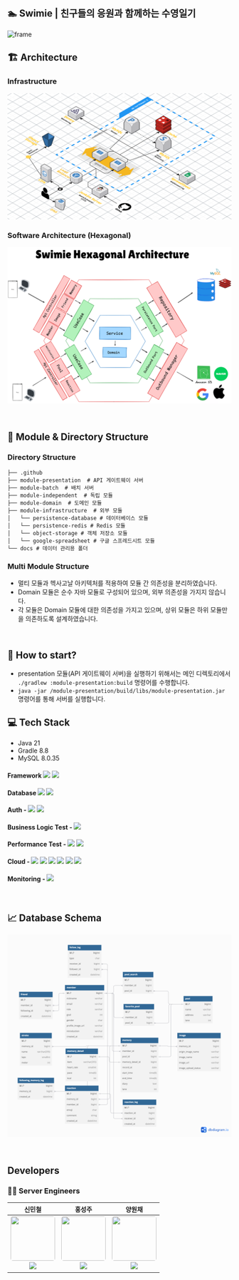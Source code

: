 ## 🏊 Swimie | 친구들의 응원과 함께하는 수영일기
![frame](./docs/design/frame.png)

## 🏗️ Architecture

### Infrastructure
![infrastructure](./docs/architecture/infrastructure.png)

### Software Architecture (Hexagonal)
![hexagonal](./docs/architecture/hexagonal.png)

<br>

## 📂 Module & Directory Structure
### Directory Structure
```
├── .github
├── module-presentation  # API 게이트웨이 서버
├── module-batch  # 배치 서버
├── module-independent  # 독립 모듈
├── module-domain  # 도메인 모듈
├── module-infrastructure  # 외부 모듈
│   └── persistence-database # 데이터베이스 모듈
│   └── persistence-redis # Redis 모듈
│   └── object-storage # 객체 저장소 모듈
│   └── google-spreadsheet # 구글 스프레드시트 모듈
└── docs # 데이터 관리용 폴더
```

### Multi Module Structure
- 멀티 모듈과 헥사고날 아키텍처를 적용하여 모듈 간 의존성을 분리하였습니다.
- Domain 모듈은 순수 자바 모듈로 구성되어 있으며, 외부 의존성을 가지지 않습니다.
- 각 모듈은 Domain 모듈에 대한 의존성을 가지고 있으며, 상위 모듈은 하위 모듈만을 의존하도록 설계하였습니다. 

<br>

## 🚗 How to start?
- presentation 모듈(API 게이트웨이 서버)을 실행하기 위해서는 메인 디렉토리에서 `./gradlew :module-presentation:build` 명령어를 수행합니다.
- `java -jar /module-presentation/build/libs/module-presentation.jar` 명령어를 통해 서버를 실행합니다.

## 💻 Tech Stack
- Java 21
- Gradle 8.8
- MySQL 8.0.35

#### Framework <img src="https://img.shields.io/badge/Spring Boot-6DB33F?style=for-the-social&logo=Spring Boot&logoColor=white"> <img src="https://img.shields.io/badge/Gradle-02303A?style=for-the-social&logo=Gradle&logoColor=white">

#### Database <img src="https://img.shields.io/badge/MySQL-4479A1?style=for-the-social&logo=MySQL&logoColor=white"> <img src="https://img.shields.io/badge/Spring Data JPA-6DB33F?style=for-the-social&logo=Databricks&logoColor=white">

#### Auth - <img src="https://img.shields.io/badge/Spring Security-6DB33F?style=for-the-social&logo=springsecurity&logoColor=white">  <img src="https://img.shields.io/badge/JSON Web Tokens-000000?style=for-the-social&logo=JSON Web Tokens&logoColor=white">

#### Business Logic Test - <img src="https://img.shields.io/badge/JUnit5-25A162?style=for-the-sociak&logo=junit5&logoColor=white">

#### Performance Test - <img src="https://img.shields.io/badge/K6-7D64FF?style=for-the-sociak&logo=K6&logoColor=white"> <img src="https://img.shields.io/badge/Apache JMeter-D22128?style=for-the-sociak&logo=Apache JMeter&logoColor=white">

#### Cloud - <img src ="https://img.shields.io/badge/AWS EC2-FF9900?style=for-the-social&logo=amazonec2&logoColor=white">  <img src ="https://img.shields.io/badge/AWS S3-69A31?style=for-the-social&logo=amazons3&logoColor=white">  <img src="https://img.shields.io/badge/AWS RDS-527FFF?style=for-the-social&logo=amazonrds&logoColor=white">  <img src ="https://img.shields.io/badge/AWS Cloud Watch-FF4F8B?style=for-the-social&logo=amazoncloudwatch&logoColor=white"> <img src ="https://img.shields.io/badge/AWS Cloud Front-7B00FF?style=for-the-social&logo=icloud&logoColor=white"> <img src ="https://img.shields.io/badge/AWS Lambda-F9900?style=for-the-social&logo=awslambda&logoColor=white">

#### Monitoring - <img src="https://img.shields.io/badge/Sentry-362D59?style=for-the-social&logo=Sentry&logoColor=white">
<br>

## 📈 Database Schema
![ERD](./docs/database/ERD.png)

<br>

## Developers
### 🧑‍💻 Server Engineers
|                                                                                                                                                                                                                                              신민철                                                                                                                                                                                                                                               |                                                                                                                                               홍성주                                                                                                                                               |                                                                                                                                               양원채                                                                                                                                               |
|:----------------------------------------------------------------------------------------------------------------------------------------------------------------------------------------------------------------------------------------------------------------------------------------------------------------------------------------------------------------------------------------------------------------------------------------------------------------------------------------------:|:-----------------------------------------------------------------------------------------------------------------------------------------------------------------------------------------------------------------------------------------------------------------------------------------------:|:-----------------------------------------------------------------------------------------------------------------------------------------------------------------------------------------------------------------------------------------------------------------------------------------------:|
| <img src="https://avatars.githubusercontent.com/u/48898994?v=4" width="100" height="100" style="border-radius: 5%;"><br/><a href="https://github.com/its-sky" target="_blank"><img src="https://img.shields.io/badge/its-sky-181717?style=for-the-social&logo=github&logoColor=white"/></a> | <img src="https://avatars.githubusercontent.com/u/96187152?v=4" width="100" height="100" style="border-radius: 5%;"><br/><a href="https://github.com/penrose15" target="_blank"><img src="https://img.shields.io/badge/penrose15-181717?style=for-the-social&logo=github&logoColor=white"/></a> | <img src="https://avatars.githubusercontent.com/u/79977182?v=4" width="100" height="100" style="border-radius: 5%;"><br/><a href="https://github.com/ywonchae1" target="_blank"><img src="https://img.shields.io/badge/ywonchae1-181717?style=for-the-social&logo=github&logoColor=white"/></a> |


